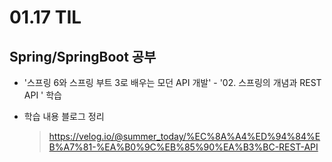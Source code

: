 <h1> 01.17 TIL </h1>

## Spring/SpringBoot 공부

- '스프링 6와 스프링 부트 3로 배우는 모던 API 개발' - '02. 스프링의 개념과 REST API ' 학습

- 학습 내용 블로그 정리
  > https://velog.io/@summer_today/%EC%8A%A4%ED%94%84%EB%A7%81-%EA%B0%9C%EB%85%90%EA%B3%BC-REST-API
